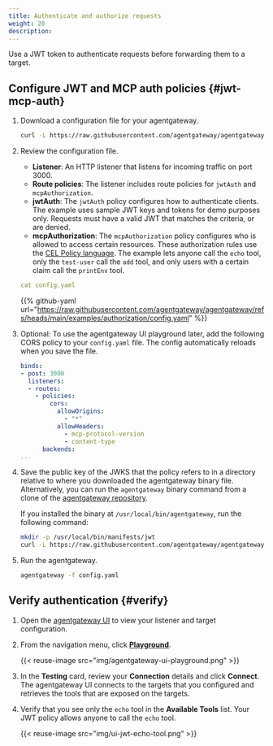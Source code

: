 ```yaml
---
title: Authenticate and authorize requests
weight: 20
description: 
---
```


Use a JWT token to authenticate requests before forwarding them to a target. 

## Configure JWT and MCP auth policies {#jwt-mcp-auth}

1. Download a configuration file for your agentgateway.

   ```sh
   curl -L https://raw.githubusercontent.com/agentgateway/agentgateway/refs/heads/main/examples/authorization/config.yaml -o config.yaml
   ```

2. Review the configuration file.
   * **Listener**: An HTTP listener that listens for incoming traffic on port 3000. 
   * **Route policies**: The listener includes route policies for `jwtAuth` and `mcpAuthorization`. 
   * **jwtAuth**: The `jwtAuth` policy configures how to authenticate clients. The example uses sample JWT keys and tokens for demo purposes only. Requests must have a valid JWT that matches the criteria, or are denied.
   * **mcpAuthorization**: The `mcpAuthorization` policy configures who is allowed to access certain resources. These authorization rules use the [CEL Policy language](https://cel.dev/). The example lets anyone call the `echo` tool, only the `test-user` call the `add` tool, and only users with a certain claim call the `printEnv` tool.
   
   ```yaml
   cat config.yaml
   ```
   
   {{% github-yaml url="https://raw.githubusercontent.com/agentgateway/agentgateway/refs/heads/main/examples/authorization/config.yaml" %}}

3. Optional: To use the agentgateway UI playground later, add the following CORS policy to your `config.yaml` file. The config automatically reloads when you save the file.
      
      ```yaml
      binds:
      - post: 3000
        listeners:
        - routes:
          - policies:
              cors:
                allowOrigins:
                  - "*"
                allowHeaders:
                  - mcp-protocol-version
                  - content-type
            backends:
      ...
      ```

4. Save the public key of the JWKS that the policy refers to in a directory relative to where you downloaded the agentgateway binary file. Alternatively, you can run the `agentgateway` binary command from a clone of the [agentgateway repository](https://github.com/agentgateway/agentgateway).
   
   If you installed the binary at `/usr/local/bin/agentgateway`, run the following command:

   ```sh
   mkdir -p /usr/local/bin/manifests/jwt
   curl -L https://raw.githubusercontent.com/agentgateway/agentgateway/refs/heads/main/manifests/jwt/pub-key -o /usr/local/bin/manifests/jwt/pub-key
   ```

5. Run the agentgateway. 
   ```sh
   agentgateway -f config.yaml
   ```
   
## Verify authentication {#verify}

1. Open the [agentgateway UI](http://localhost:15000/ui/) to view your listener and target configuration.

2. From the navigation menu, click [**Playground**](http://localhost:15000/ui/playground/).
      
      {{< reuse-image src="img/agentgateway-ui-playground.png" >}}

3. In the **Testing** card, review your **Connection** details and click **Connect**. The agentgateway UI connects to the targets that you configured and retrieves the tools that are exposed on the targets. 
   
4. Verify that you see only the `echo` tool in the **Available Tools** list. Your JWT policy allows anyone to call the `echo` tool.
   
   {{< reuse-image src="img/ui-jwt-echo-tool.png" >}}

<!-- TODO JWT token steps when UI supports it

1. In the output of your running agentgateway, find and save the `session_id` as an environment variable.

   ```sh
   export SESSION_ID=<session_id>
   ```

2. Send a request to the agentgateway. Verify that this request is denied with a 401 HTTP response code and that you see a message stating that an `authorization` header is missing in the request. 
   ```sh
   curl -vik localhost:3000/mcp \
   -H "Accept: text/event-stream" \
   -H "Session-ID: $SESSION_ID"
   ```
   
   Example output:
   ```
   ...
   < HTTP/1.1 401 Unauthorized
   HTTP/1.1 401 Unauthorized
   ...
   ```

3. Save a JWT from the `example2.key` file as an environment variable. This JWT is for the `test-user` and has no claims.

   ```sh
   export JWT_TOKEN2={{< github url="https://raw.githubusercontent.com/agentgateway/agentgateway/refs/heads/main/manifests/jwt/example1.key" >}}
   ```

4. Send another request to the agentgateway. This time, you provide a JWT in the `Authorization` header. Because this JWT meets the criteria, the request is successfully authenticated and you get back a 200 HTTP response code. This user has access to the `echo` and `add` tools, but not the `printEnv` tool.
   ```sh
   curl -vik localhost:3000/mcp -H "Accept: text/event-stream" \
   -H "Session-ID: $SESSION_ID" \
   -H "Authorization: bearer $JWT_TOKEN2" 
   ```
   
   Example output: 
   ```
   < HTTP/1.1 200 OK
   HTTP/1.1 200 OK
   ...

5. Save another JWT from the `example1.key` file as an environment variable. This JWT is for the `test-user` and has a matching claim for the `printEnv` tool.

   ```sh
   export JWT_TOKEN1={{< github url="https://raw.githubusercontent.com/agentgateway/agentgateway/refs/heads/main/manifests/jwt/example1.key" >}}
   ```

6. Send another request to the agentgateway. This time, you provide a JWT in the `Authorization` header. Because this JWT meets the criteria, the request is successfully authenticated and you get back a 200 HTTP response code. This user has access to the `echo`, `add`, and `printEnv` tools.
   ```sh
   curl -vik localhost:3000/mcp -H "Accept: text/event-stream" \
   -H "Authorization: bearer $JWT_TOKEN1" 
   ```
   
   Example output: 
   ```
   < HTTP/1.1 200 OK
   HTTP/1.1 200 OK
   ...
   ```

-->